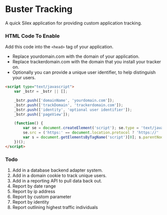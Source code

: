 Buster Tracking
===============

A quick Silex application for providing custom application tracking.

### HTML Code To Enable

Add this code into the ```<head>``` tag of your application. 

- Replace yourdomain.com with the domain of your application.
- Replace trackerdomain.com with the domain that you install your tracker on.
- Optionally you can provide a unique user identifier, to help distinguish your users.

```html
<script type="text/javascript">
    var _bstr = _bstr || [];

    _bstr.push(['domainName', 'yourdomain.com']);
    _bstr.push(['trackDomain', 'trackerdomain.com']);
    _bstr.push(['identity', 'optional user identifier']);
    _bstr.push(['pageView']);

    (function() {
        var se = document.createElement('script'); se.type = 'text/javascript'; se.async = true;
        se.src = ('https:' == document.location.protocol ? 'https://' : 'http://') + 'trackerdomain.com/js/buster.js';
        var s = document.getElementsByTagName('script')[0]; s.parentNode.insertBefore(se, s);
    })();
</script>
```

### Todo

1. Add in a database backend adapter system.
3. Add in a domain cookie to track unique users.
2. Add in a reporting API to pull data back out.
  1. Report by date range
  2. Report by ip address
  3. Report by custom parameter
  4. Report by identity
  5. Report outlining highest traffic individuals
